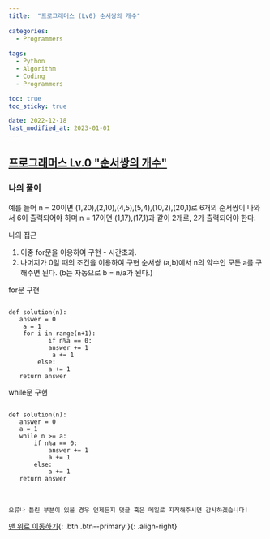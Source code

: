 ```yaml
---
title:  "프로그래머스 (Lv0) 순서쌍의 개수" 
 
categories:
  - Programmers
 
tags:
  - Python
  - Algorithm
  - Coding
  - Programmers

toc: true
toc_sticky: true

date: 2022-12-18
last_modified_at: 2023-01-01
---
```



## [프로그래머스 Lv.0 "순서쌍의 개수"](https://school.programmers.co.kr/learn/courses/30/lessons/120836)

### 나의 풀이

예를 들어
n = 20이면 (1,20),(2,10),(4,5),(5,4),(10,2),(20,1)로 6개의 순서쌍이 나와서 6이 출력되어야 하며
n = 17이면 (1,17),(17,1)과 같이 2개로, 2가 출력되어야 한다.

나의 접근
1. 이중 for문을 이용하여 구현 - 시간초과.
2. 나머지가 0일 때의 조건을 이용하여 구현
순서쌍 (a,b)에서 n의 약수인 모든 a를 구해주면 된다.
(b는 자동으로 b = n/a가 된다.)


for문 구현
 
 ```python3

def solution(n):
 	answer = 0
     a = 1
     for i in range(n+1):
    	    if n%a == 0:
          	answer += 1
             a += 1
         else:
         	a += 1
    return answer
 ```
 
 while문 구현
 
 ```python3
 
 def solution(n):
    answer = 0
    a = 1
    while n >= a:
        if n%a == 0:
            answer += 1
            a += 1
        else:
            a += 1
    return answer
 ```
    
    
<br>

    오류나 틀린 부분이 있을 경우 언제든지 댓글 혹은 메일로 지적해주시면 감사하겠습니다!

[맨 위로 이동하기](#){: .btn .btn--primary }{: .align-right}
